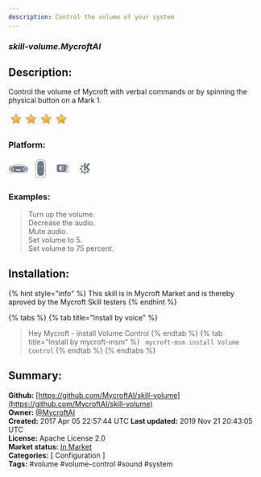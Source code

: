 ```yaml
---
description: Control the volume of your system
---
```


### _skill-volume.MycroftAI_  
## Description:  
Control the volume of Mycroft with verbal commands or by spinning the physical
button on a Mark 1.  
  
![](../.gitbook/assets/star.png)![](../.gitbook/assets/star.png)![](../.gitbook/assets/star.png)![](../.gitbook/assets/star.png)  
  
### Platform:  
 ![Mark I](../.gitbook/assets/mark-1-icon.png)  ![Mark II](../.gitbook/assets/mark-2-icon.png)  ![Picroft](../.gitbook/assets/picroft-icon.png)  ![plasmoid](../.gitbook/assets/kde.png)   
### Examples:  
> Turn up the volume.  
> Decrease the audio.  
> Mute audio.  
> Set volume to 5.  
> Set volume to 75 percent.  
  
## Installation:  
{% hint style="info" %}
This skill is in Mycroft Market and is thereby aproved by the Mycroft Skill testers
{% endhint %}
    
{% tabs %}
{% tab title="Install by voice" %}
> Hey Mycroft - install Volume Control
{% endtab %}
  {% tab title="Install by mycroft-msm" %}
``` mycroft-msm install Volume Control```
{% endtab %}
  {% endtabs %}
    
## Summary:  
**Github:** [https://github.com/MycroftAI/skill-volume](https://github.com/MycroftAI/skill-volume)  
**Owner:** [@MycroftAI](https://github.com/MycroftAI)  
**Created:** 2017 Apr 05 22:57:44 UTC  **Last updated:** 2019 Nov 21 20:43:05 UTC  
**License:** Apache License 2.0  
**Market status:** [In Market](https://market.mycroft.ai/skill/mycroft-volume)  
**Categories:** [ Configuration ]   
**Tags:** \#volume \#volume-control \#sound \#system   
